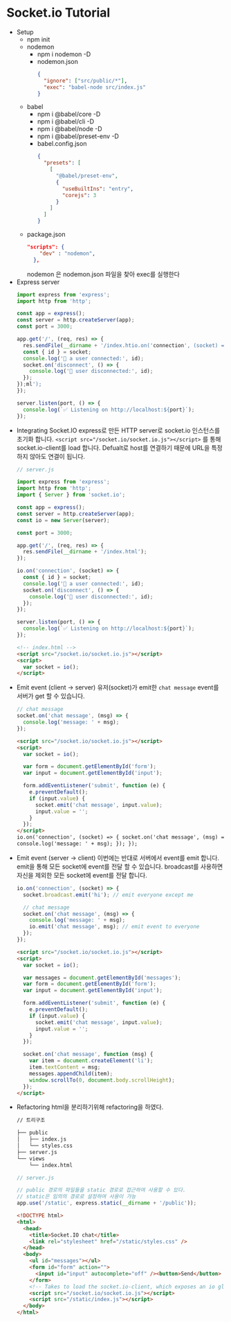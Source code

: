 # Socket.io Tutorial

- Setup
  - npm init
  - nodemon
    - npm i nodemon -D
    - nodemon.json
      ```json
      {
        "ignore": ["src/public/*"],
        "exec": "babel-node src/index.js"
      }
      ```
  - babel
    - npm i @babel/core -D
    - npm i @babel/cli -D
    - npm i @babel/node -D
    - npm i @babel/preset-env -D
    - babel.config.json
      ```json
      {
        "presets": [
          [
            "@babel/preset-env",
            {
              "useBuiltIns": "entry",
              "corejs": 3
            }
          ]
        ]
      }
      ```
  - package.json
    ```json
    "scripts": {
        "dev" : "nodemon",
      },
    ```
    nodemon 은 nodemon.json 파일을 찾아 exec를 실행한다
- Express server
  ```jsx
  import express from 'express';
  import http from 'http';

  const app = express();
  const server = http.createServer(app);
  const port = 3000;

  app.get('/', (req, res) => {
    res.sendFile(__dirname + '/index.htio.on('connection', (socket) => {
    const { id } = socket;
    console.log('🎉 a user connected:', id);
    socket.on('disconnect', () => {
      console.log('🚀 user disconnected:', id);
    });
  });ml');
  });

  server.listen(port, () => {
    console.log(`✅ Listening on http://localhost:${port}`);
  });
  ```
- Integrating Socket.IO
  express로 만든 HTTP server로 socket.io 인스턴스를 초기화 합니다.
  `<script src="/socket.io/socket.io.js"></script>` 를 통해 socket.io-client를 load 합니다.
  Defualt로 host를 연결하기 때문에 URL을 특정하지 않아도 연결이 됩니다.
  ```jsx
  // server.js

  import express from 'express';
  import http from 'http';
  import { Server } from 'socket.io';

  const app = express();
  const server = http.createServer(app);
  const io = new Server(server);

  const port = 3000;

  app.get('/', (req, res) => {
    res.sendFile(__dirname + '/index.html');
  });

  io.on('connection', (socket) => {
    const { id } = socket;
    console.log('🎉 a user connected:', id);
    socket.on('disconnect', () => {
      console.log('🚀 user disconnected:', id);
    });
  });

  server.listen(port, () => {
    console.log(`✅ Listening on http://localhost:${port}`);
  });
  ```
  ```html
  <!-- index.html -->
  <script src="/socket.io/socket.io.js"></script>
  <script>
    var socket = io();
  </script>
  ```
- Emit event (client → server)
  유저(socket)가 emit한 `chat message` event를 서버가 get 할 수 있습니다.
  ```jsx
  // chat message
  socket.on('chat message', (msg) => {
    console.log('message: ' + msg);
  });
  ```
  ```html
  <script src="/socket.io/socket.io.js"></script>
  <script>
    var socket = io();

    var form = document.getElementById('form');
    var input = document.getElementById('input');

    form.addEventListener('submit', function (e) {
      e.preventDefault();
      if (input.value) {
        socket.emit('chat message', input.value);
        input.value = '';
      }
    });
  </script>
  io.on('connection', (socket) => { socket.on('chat message', (msg) => {
  console.log('message: ' + msg); }); });
  ```
- Emit event (server → client)
  이번에는 반대로 서버에서 event를 emit 합니다.
  emit을 통해 모든 socket에 event를 전달 할 수 있습니다.
  broadcast를 사용하면 자신을 제외한 모든 socket에 event를 전달 합니다.
  ```jsx
  io.on('connection', (socket) => {
    socket.broadcast.emit('hi'); // emit everyone except me

    // chat message
    socket.on('chat message', (msg) => {
      console.log('message: ' + msg);
      io.emit('chat message', msg); // emit event to everyone
    });
  });
  ```
  ```html
  <script src="/socket.io/socket.io.js"></script>
  <script>
    var socket = io();

    var messages = document.getElementById('messages');
    var form = document.getElementById('form');
    var input = document.getElementById('input');

    form.addEventListener('submit', function (e) {
      e.preventDefault();
      if (input.value) {
        socket.emit('chat message', input.value);
        input.value = '';
      }
    });

    socket.on('chat message', function (msg) {
      var item = document.createElement('li');
      item.textContent = msg;
      messages.appendChild(item);
      window.scrollTo(0, document.body.scrollHeight);
    });
  </script>
  ```
- Refactoring
  html을 분리하기위해 refactoring을 하였다.
  ```bash
  // 트리구조

  ├── public
  │   ├── index.js
  │   └── styles.css
  ├── server.js
  └── views
      └── index.html
  ```
  ```jsx
  // server.js

  // public 경로의 파일들을 static 경로로 접근하여 사용할 수 있다.
  // static은 임의의 경로로 설정하여 사용이 가능
  app.use('/static', express.static(__dirname + '/public'));
  ```
  ```html
  <!DOCTYPE html>
  <html>
    <head>
      <title>Socket.IO chat</title>
      <link rel="stylesheet" href="/static/styles.css" />
    </head>
    <body>
      <ul id="messages"></ul>
      <form id="form" action="">
        <input id="input" autocomplete="off" /><button>Send</button>
      </form>
      <!-- Takes to load the socket.io-client, which exposes an io global (and the endpoint GET /socket.io/socket.io.js), and then connect. -->
      <script src="/socket.io/socket.io.js"></script>
      <script src="/static/index.js"></script>
    </body>
  </html>
  ```
